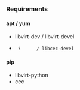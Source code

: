 ### Requirements

#### apt / yum
- libvirt-dev / libvirt-devel
-      ?      / libcec-devel

#### pip
- libvirt-python
- cec
